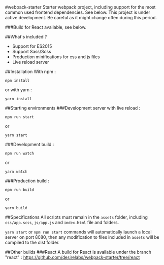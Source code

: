 #webpack-starter
Starter webpack project, including support for the most common used frontend dependencies. See below.
This project is under active development. Be careful as it might change often during this period.

###Build for React available, see below.

##What's included ?
* Support for ES2015
* Support Sass/Scss
* Production minifications for css and js files
* Live reload server

##Installation
With npm :
```
npm install
```
or with yarn :
```
yarn install
```

##Starting environments
###Development server with live reload :
```
npm run start
```
or
```
yarn start
```
###Development build :
```
npm run watch
```
or
```
yarn watch
```
###Production build :
```
npm run build
```
or
```
yarn build
```

##Specifications
All scripts must remain in the `assets` folder, including `css/app.scss`, `js/app.js` and `index.html` file and folders.

`yarn start` or `npm run start` commands will automatically launch a local server on port 8080, then any modification to files included in `assets` will be compiled to the dist folder.

##Other builds
###React
A build for React is available under the branch "react" : https://github.com/desirelabs/webpack-starter/tree/react
